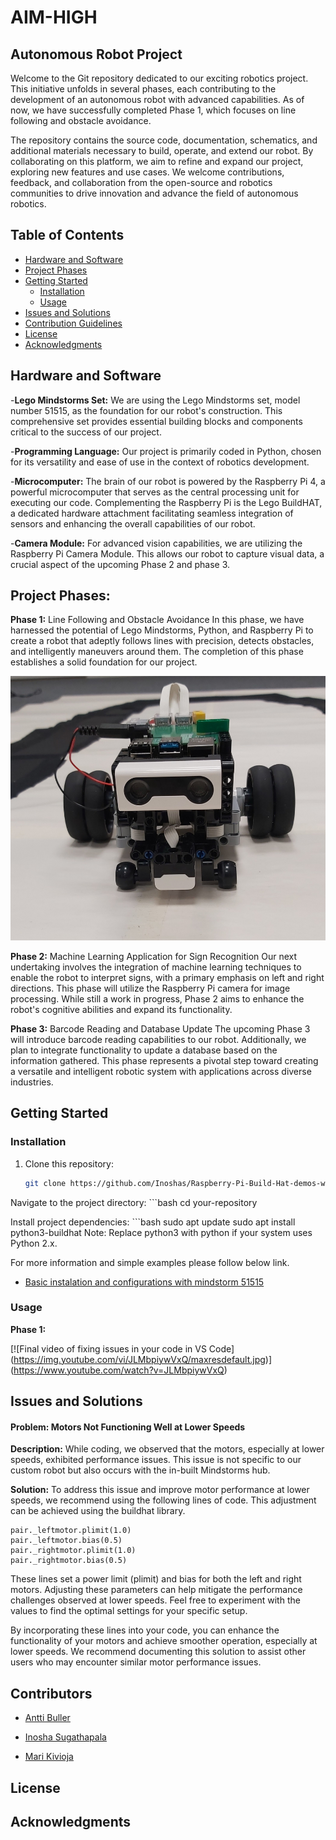 # AIM-HIGH
## Autonomous Robot Project

Welcome to the Git repository dedicated to our exciting robotics project. This initiative unfolds in several phases, each contributing to the development of an autonomous robot with advanced capabilities. As of now, we have successfully completed Phase 1, which focuses on line following and obstacle avoidance.

The repository contains the source code, documentation, schematics, and additional materials necessary to build, operate, and extend our robot. By collaborating on this platform, we aim to refine and expand our project, exploring new features and use cases. We welcome contributions, feedback, and collaboration from the open-source and robotics communities to drive innovation and advance the field of autonomous robotics.


## Table of Contents
- [Hardware and Software](#hardware-and-software)
- [Project Phases](#project-phases)
- [Getting Started](#getting-started)
  - [Installation](#installation)
  - [Usage](#usage)
- [Issues and Solutions](#issues-and-solutions)
- [Contribution Guidelines](#contribution-guidelines)
- [License](#license)
- [Acknowledgments](#acknowledgments)

## Hardware and Software

-**Lego Mindstorms Set:** We are using the Lego Mindstorms set, model number 51515, as the foundation for our robot's construction. This comprehensive set provides essential building blocks and components critical to the success of our project.

-**Programming Language:** Our project is primarily coded in Python, chosen for its versatility and ease of use in the context of robotics development.

-**Microcomputer:** The brain of our robot is powered by the Raspberry Pi 4, a powerful microcomputer that serves as the central processing unit for executing our code. Complementing the Raspberry Pi is the Lego BuildHAT, a dedicated hardware attachment facilitating seamless integration of sensors and enhancing the overall capabilities of our robot.

-**Camera Module:** For advanced vision capabilities, we are utilizing the Raspberry Pi Camera Module. This allows our robot to capture visual data, a crucial aspect of the upcoming Phase 2 and phase 3.


## Project Phases:
**Phase 1:** Line Following and Obstacle Avoidance
In this phase, we have harnessed the potential of Lego Mindstorms, Python, and Raspberry Pi to create a robot that adeptly follows lines with precision, detects obstacles, and intelligently maneuvers around them. The completion of this phase establishes a solid foundation for our project.

![Basic setup](images_and_videos/robot_1.png)

**Phase 2:** Machine Learning Application for Sign Recognition
Our next undertaking involves the integration of machine learning techniques to enable the robot to interpret signs, with a primary emphasis on left and right directions. This phase will utilize the Raspberry Pi camera for image processing. While still a work in progress, Phase 2 aims to enhance the robot's cognitive abilities and expand its functionality.

**Phase 3:** Barcode Reading and Database Update
The upcoming Phase 3 will introduce barcode reading capabilities to our robot. Additionally, we plan to integrate functionality to update a database based on the information gathered. This phase represents a pivotal step toward creating a versatile and intelligent robotic system with applications across diverse industries.


## Getting Started


### Installation

1. Clone this repository:
    ```bash
    git clone https://github.com/Inoshas/Raspberry-Pi-Build-Hat-demos-with-Mindstorm-51515

Navigate to the project directory: 
    ```bash
    cd your-repository 

Install project dependencies:
    ```bash
    sudo apt update
    sudo apt install python3-buildhat
Note: Replace python3 with python if your system uses Python 2.x.

For more information and simple examples please follow below link.
- [Basic instalation and configurations with mindstorm 51515](https://github.com/Inoshas/Raspberry-Pi-Build-Hat-demos-with-Mindstorm-51515)


### Usage
**Phase 1:**


[![Final video of fixing issues in your code in VS Code]
(https://img.youtube.com/vi/JLMbpiywVxQ/maxresdefault.jpg)]
(https://www.youtube.com/watch?v=JLMbpiywVxQ)




## Issues and Solutions
#### Problem: Motors Not Functioning Well at Lower Speeds
**Description:**
While coding, we observed that the motors, especially at lower speeds, exhibited performance issues. This issue is not specific to our custom robot but also occurs with the in-built Mindstorms hub.

**Solution:**
To address this issue and improve motor performance at lower speeds, we recommend using the following lines of code. This adjustment can be achieved using the buildhat library.

  ```shell
  pair._leftmotor.plimit(1.0)
  pair._leftmotor.bias(0.5)
  pair._rightmotor.plimit(1.0)
  pair._rightmotor.bias(0.5)
  ```

These lines set a power limit (plimit) and bias for both the left and right motors. Adjusting these parameters can help mitigate the performance challenges observed at lower speeds. Feel free to experiment with the values to find the optimal settings for your specific setup.

By incorporating these lines into your code, you can enhance the functionality of your motors and achieve smoother operation, especially at lower speeds. We recommend documenting this solution to assist other users who may encounter similar motor performance issues.



## Contributors

- [Antti Buller](https://github.com/anatt1b)
  
- [Inosha Sugathapala](https://github.com/Inoshas)
 
- [Mari Kivioja](https://github.com/Veaiga)


## License


## Acknowledgments






